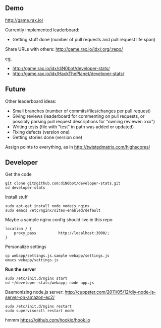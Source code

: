 ## Demo

http://game.rax.io/

Currently implemented leaderboard:

- Getting stuff done (number of pull requests and pull request life span)

Share URLs with others: http://game.rax.io/idx/:org/:repo/

eg, 

- http://game.rax.io/idx/diN0bot/developer-stats/
- http://game.rax.io/idx/HackThePlanet/developer-stats/

## Future

Other leaderboard ideas:

- Small branches (number of commits/files/changes per pull request)
- Giving reviews (leaderboard for commenting on pull requests, or possibly parsing pull request descriptions for "owning reviewer: xxx")
- Writing tests (file with "test" in path was added or updated)
- Fixing defects (version one)
- Getting stories done (version one)

Assign points to everything, as in http://twistedmatrix.com/highscores/

## Developer

Get the code

```
git clone git@github.com:diN0bot/developer-stats.git
cd developer-stats
```

Install stuff

```
sudo apt-get install node nodejs nginx
sudo emacs /etc/nginx/sites-enabled/default
```

Maybe a sample nginx config should live in this repo

```
location / {
    proxy_pass          http://localhost:3000/;
}
```

Personalize settings

```
cp webapp/settings.js.sample webapp/settings.js
emacs webapp/settings.js
```

**Run the server**

```
sudo /etc/init.d/nginx start
cd ~/developer-stats/webapp; node app.js
```

Daemonizing node.js server: http://cuppster.com/2011/05/12/diy-node-js-server-on-amazon-ec2/

```
sudo /etc/init.d/nginx restart
sudo supervisorctl restart node
```

hmmm https://github.com/hookio/hook.io
